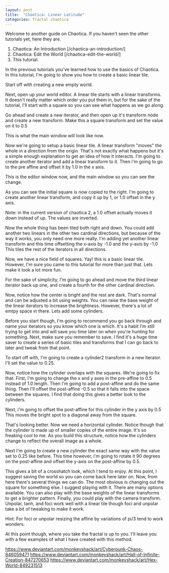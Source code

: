 ```yaml
---
layout: post
title:  "Chaotica: Linear Latitude"
categories: fractal chaotica
---
```


Welcome to another guide on Chaotica.  If you haven't seen the other tutorials
yet, here they are.

 1. Chaotica: An Introduction [/chaotica-an-introduction/]
 2. Chaotica: Edit the World [/chaotica-edit-the-world/]
 3. This tutorial.

In the previous tutorials you've learned how to use the basics of Chaotica.  In
this tutorial, I'm going to show you how to create a basic linear tile.

Start off with creating a new empty world.

Next, open up your world editor.  A linear tile starts with a linear transforms.
 It doesn't really matter which order you put them in, but for the sake of the
tutorial, I'll start with a square so you can see what happens as we go along.

Go ahead and create a new iterator, and then open up it's transform node and
create a new transform.  Make this a square transform and set the value on it to
0.5

This is what the main window will look like now.

Now we're going to setup a basic linear tile.  A linear transform "moves" the
whole in a direction from the origin.  That's not exactly what happens but it's
a simple enough explanation to get an idea of how it interacts.  I'm going to
create another iterator and add a linear transform to it.  Then i'm going to go
to the pre affine and offset it by 1.0 in the x axis.

This is the editor window now, and the main window so you can see the change.

As you can see the initial square is now copied to the right.  I'm going to
create another linear transform, and copy it up by 1, or 1.0 offset in the y
axis.

Note: in the current version of chaotica 2, a 1.0 offset actually moves it down
instead of up.  The values are inverted.

Now the whole thing has been tiled both right and down.  You could add another
two linears in the other two cardinal directions, but because of the way it
works, you only need one more really.  I'm adding yet another linear transform
and this time offsetting the x-axis by -1.0 and the y-axis by -1.0  This tiles
the rest of the iterators in all directions.

Now, we have a nice field of squares.  Yay!  this is a basic linear tile.
 However, I'm sure you came to this tutorial for more than just that.  Lets make
it look a lot more fun.

For the sake of simplicity, I'm going to go ahead and move the third linear
iterator back up one, and create a fourth for the other cardinal direction.

Now, notice how the center is bright and the rest are dark.  That's normal and
can be adjusted a bit using weights.  You can raise the base weight of the
linear iterators to increase the brightness.  However, there's a lot of emtpy
space in there.  Lets add some cylinders.

Before you start though, I'm going to recommend you go back through and name
your iterators so you know which one is which.  It's a habit I'm still trying to
get into and will save you time later on when you're hunting for something.
 Next, make sure you remember to save.  I find it's a huge time saver to create
a series of basic tiles and transforms that I can go back to later and tweak
from that point.

To start off with, I'm going to create a cylinder2 transform in a new iterator.
 I'll set the value to 0.25.

Now, notice how the cylinder overlaps with the squares.  We're going to fix
that.  First, I'm going to change the x and y axes in the pre-affine to 0.5
instead of 1.0 length.  Then I'm going to add a post-affine and do the same
thing.  Then I'll offset the post-affine -0.5 so that it falls into the space
between the squares.  I find that doing this gives a better look to the
cylinders.

Next, i'm going to offset the post-affine for this cylinder in the y axis by 0.5
 This moves the bright spot to a diagonal away from the square.

That's looking better.  Now we need a horizontal cylinder.  Notice though that
the cylinder is made up of smaller copies of the entire image.  It's so freaking
cool to me.  As you build this structure, notice how the cylinders change to
reflect the overall image as a whole.

Next I'm going to create a new cylinder the exact same way with the value set to
0.25 like before.  This time however, i'm going to rotate it 90 degrees on the
post-affine and offset the y-axis on the post-affine by 0.5.

This gives a bit of a crosshatch look, which I tend to enjoy.  At this point, I
suggest saving the world so you can come back here later on.  Now, from here
there's several things we can do.  The most obvious is changing out the square
for something else.  I suggest playing with it.  There are many options
available.  You can also play with the base weights of the linear transforms to
get a brighter pattern.  Finally, you could play with the camera transform.
 Unpolar, tanh, and foci work well with a linear tile though foci and unpolar
take a bit of tweaking to make it work.

Hint: For foci or unpolar resizing the affine by variations of pi/3 tend to work
wonders.

At this point though, where you take the fractal is up to you.  I'll leave you
with a few examples of what I have created with this method.

https://www.deviantart.com/monkeyshack/art/Cyberpunk-Chaos-846059471
https://www.deviantart.com/monkeyshack/art/Hall-of-Infinite-Creation-847270653
https://www.deviantart.com/monkeyshack/art/Hex-World-849231513
